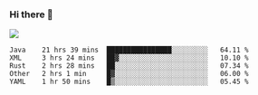 ### Hi there 👋
![](https://github-readme-stats.vercel.app/api?username=tuichenchuxin)
<!--START_SECTION:waka-->
```text
Java    21 hrs 39 mins  ████████████████░░░░░░░░░   64.11 % 
XML     3 hrs 24 mins   ██▓░░░░░░░░░░░░░░░░░░░░░░   10.10 % 
Rust    2 hrs 28 mins   ██░░░░░░░░░░░░░░░░░░░░░░░   07.34 % 
Other   2 hrs 1 min     █▓░░░░░░░░░░░░░░░░░░░░░░░   06.00 % 
YAML    1 hr 50 mins    █▒░░░░░░░░░░░░░░░░░░░░░░░   05.45 % 
```
<!--END_SECTION:waka-->
